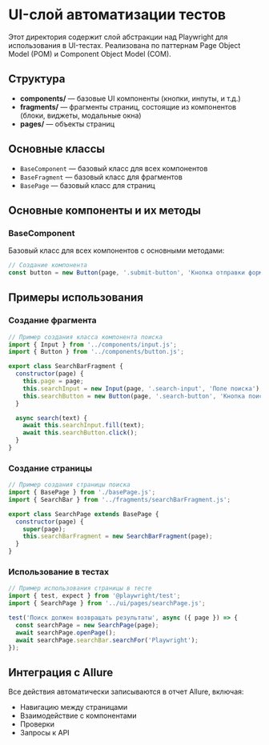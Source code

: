 # UI-слой автоматизации тестов

Этот директория содержит слой абстракции над Playwright для использования в UI-тестах. Реализована по паттернам Page Object Model (POM) и Component Object Model (COM).

## Структура

- **components/** — базовые UI компоненты (кнопки, инпуты, и т.д.)
- **fragments/** — фрагменты страниц, состоящие из компонентов (блоки, виджеты, модальные окна)
- **pages/** — объекты страниц

## Основные классы

- `BaseComponent` — базовый класс для всех компонентов
- `BaseFragment` — базовый класс для фрагментов
- `BasePage` — базовый класс для страниц

## Основные компоненты и их методы

### BaseComponent

Базовый класс для всех компонентов с основными методами:

```javascript
// Создание компонента
const button = new Button(page, '.submit-button', 'Кнопка отправки формы');
```

## Примеры использования

### Создание фрагмента

```javascript
// Пример создания класса компонента поиска
import { Input } from '../components/input.js';
import { Button } from '../components/button.js';

export class SearchBarFragment {
  constructor(page) {
    this.page = page;
    this.searchInput = new Input(page, '.search-input', 'Поле поиска');
    this.searchButton = new Button(page, '.search-button', 'Кнопка поиска');
  }

  async search(text) {
    await this.searchInput.fill(text);
    await this.searchButton.click();
  }
}
```

### Создание страницы

```javascript
// Пример создания страницы поиска
import { BasePage } from './basePage.js';
import { SearchBar } from '../fragments/searchBarFragment.js';

export class SearchPage extends BasePage {
  constructor(page) {
    super(page);
    this.searchBarFragment = new SearchBarFragment(page);
  }
}
```

### Использование в тестах

```javascript
// Пример использования страницы в тесте
import { test, expect } from '@playwright/test';
import { SearchPage } from '../ui/pages/searchPage.js';

test('Поиск должен возвращать результаты', async ({ page }) => {
  const searchPage = new SearchPage(page);
  await searchPage.openPage();
  await searchPage.searchBar.searchFor('Playwright');
});
```

## Интеграция с Allure

Все действия автоматически записываются в отчет Allure, включая:

- Навигацию между страницами
- Взаимодействие с компонентами
- Проверки
- Запросы к API
